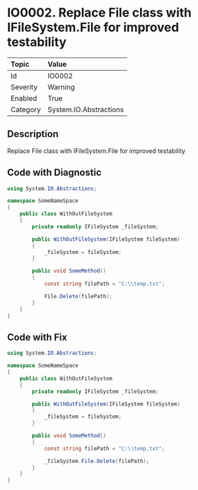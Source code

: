 # IO0002. Replace File class with IFileSystem.File for improved testability

| Topic    | Value
| :--      | :--
| Id       | IO0002
| Severity | Warning
| Enabled  | True
| Category | System.IO.Abstractions

## Description

Replace File class with IFileSystem.File for improved testability

## Code with Diagnostic

``` csharp
using System.IO.Abstractions;

namespace SomeNameSpace
{
	public class WithOutFileSystem
	{
		private readonly IFileSystem _fileSystem;

		public WithOutFileSystem(IFileSystem fileSystem)
		{
			_fileSystem = fileSystem;
		}

		public void SomeMethod()
		{
			const string filePath = "C:\\temp.txt";

			File.Delete(filePath);
		}
	}
}
```

## Code with Fix

``` csharp
using System.IO.Abstractions;

namespace SomeNameSpace
{
	public class WithOutFileSystem
	{
		private readonly IFileSystem _fileSystem;

		public WithOutFileSystem(IFileSystem fileSystem)
		{
			_fileSystem = fileSystem;
		}

		public void SomeMethod()
		{
			const string filePath = "C:\\temp.txt";

			_fileSystem.File.Delete(filePath);
		}
	}
}
```